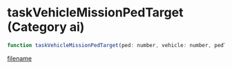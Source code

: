 # taskVehicleMissionPedTarget (Category ai)

```js
function taskVehicleMissionPedTarget(ped: number, vehicle: number, pedTarget: number, mode: number, maxSpeed: number, drivingStyle: number, minDistance: number, p7: number, p8: boolean): void
```

[filename](taskVehicleMissionPedTarget_m.md ':include')